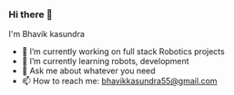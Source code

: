 ### Hi there 👋

I'm Bhavik kasundra

- 🔭 I’m currently working on full stack Robotics projects
- 🌱 I’m currently learning robots, development
- 💬 Ask me about whatever you need
- 📫 How to reach me: bhavikkasundra55@gmail.com

